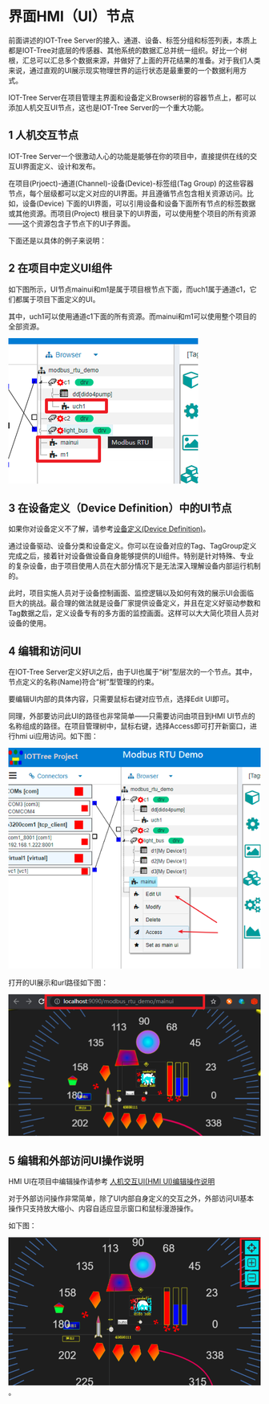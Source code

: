 界面HMI（UI）节点
==


前面讲述的IOT-Tree
Server的接入、通道、设备、标签分组和标签列表，本质上都是IOT-Tree对底层的传感器、其他系统的数据汇总并统一组织。好比一个树根，汇总可以汇总多个数据来源，并做好了上面的开花结果的准备。对于我们人类来说，通过直观的UI展示现实物理世界的运行状态是最重要的一个数据利用方式。

IOT-Tree Server在项目管理主界面和设备定义Browser树的容器节点上，都可以添加人机交互UI节点，这也是IOT-Tree Server的一个重大功能。

## 1 人机交互节点

IOT-Tree Server一个很激动人心的功能是能够在你的项目中，直接提供在线的交互UI界面定义、设计和发布。

在项目(Prjoect)-通道(Channel)-设备(Device)-标签组(Tag Group)
的这些容器节点，每个层级都可以定义对应的UI界面。并且遵循节点包含相关资源访问。比如，设备(Device)
下面的UI界面，可以引用设备和设备下面所有节点的标签数据或其他资源。而项目(Project)
根目录下的UI界面，可以使用整个项目的所有资源——这个资源包含子节点下的UI子界面。

下面还是以具体的例子来说明：

## 2 在项目中定义UI组件

如下图所示，UI节点mainui和m1是属于项目根节点下面，而uch1属于通道c1，它们都属于项目下面定义的UI。

其中，uch1可以使用通道c1下面的所有资源。而mainui和m1可以使用整个项目的全部资源。



<img src="../img/hmi_prj_ch.png"/>

## 3 在设备定义（Device Definition）中的UI节点

如果你对设备定义不了解，请参考[设备定义(Device Definition)][qn_devdef]。

通过设备驱动、设备分类和设备定义。你可以在设备对应的Tag、TagGroup定义完成之后，接着针对设备做设备自身能够提供的UI组件。特别是针对特殊、专业的复杂设备，由于项目使用人员在大部分情况下是无法深入理解设备内部运行机制的。

此时，项目实施人员对于设备控制画面、监控逻辑以及如何有效的展示UI会面临巨大的挑战。最合理的做法就是设备厂家提供设备定义，并且在定义好驱动参数和Tag数据之后，定义设备专有的多方面的监控画面。这样可以大大简化项目人员对设备的使用。

## 4 编辑和访问UI

在IOT-Tree Server定义好UI之后，由于UI也属于“树”型层次的一个节点。其中，节点定义的名称(Name)符合“树”型管理的约束。

要编辑UI内部的具体内容，只需要鼠标右键对应节点，选择Edit UI即可。

同理，外部要访问此UI的路径也非常简单——只需要访问由项目到HMI UI节点的名称组成的路径。在项目管理树中，鼠标右键，选择Access即可打开新窗口，进行hmi
ui应用访问。如下图：



<img src="../img/hmi_prj_edit_access.png">


打开的UI展示和url路径如下图：


<img src="../img/hmi_access1.png">

## 5 编辑和外部访问UI操作说明

HMI UI在项目中编辑操作请参考 [人机交互UI(HMI UI)编辑操作说明][qn_hmi_edit]

对于外部访问操作非常简单，除了UI内部自身定义的交互之外，外部访问UI基本操作只支持放大缩小、内容自适应显示窗口和鼠标漫游操作。

如下图：

<img src="../img/hmi_access2.png">。

[qn_hmi_edit]: ./hmi_edit.md

[qn_devdef]: ../device/dev_def.md
